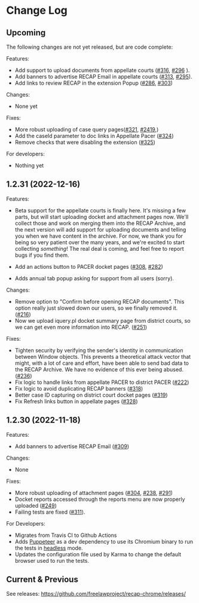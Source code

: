 # Change Log

## Upcoming

The following changes are not yet released, but are code complete:

Features:
 - Add support to upload documents from appellate courts ([#316](https://github.com/freelawproject/recap/issues/316), [#296](https://github.com/freelawproject/recap-chrome/pull/296) ).
 - Add banners to advertise RECAP Email in appellate courts ([#313](https://github.com/freelawproject/recap/issues/313), [#295](https://github.com/freelawproject/recap-chrome/pull/295)).
 - Add links to review RECAP in the extension Popup ([#286](https://github.com/freelawproject/recap/issues/286), [#303](https://github.com/freelawproject/recap-chrome/pull/303))

Changes:
 - None yet

Fixes: 
 - More robust uploading of case query pages([#321](https://github.com/freelawproject/recap/issues/321), [#2419](https://github.com/freelawproject/courtlistener/issues/2419),)
 - Add the caseId parameter to doc links in Appellate Pacer ([#324](https://github.com/freelawproject/recap/issues/324))
 - Remove checks that were disabling the extension ([#325](https://github.com/freelawproject/recap/issues/325))

For developers:
 - Nothing yet


## 1.2.31 (2022-12-16)

Features:
 - Beta support for the appellate courts is finally here. It's missing a few parts, but will start uploading docket and attachment pages now. We'll collect those and work on merging them into the RECAP Archive, and the next version will add support for uploading documents and telling you when we have content in the archive. For now, we thank you for being so very patient over the many years, and we're excited to start collecting _something_! The real deal is coming, and feel free to report bugs if you find them.

 - Add an actions button to PACER docket pages ([#308](https://github.com/freelawproject/recap/issues/308), [#282](https://github.com/freelawproject/recap-chrome/pull/282))

 - Adds annual tab popup asking for support from all users (sorry).

Changes:
 - Remove option to "Confirm before opening RECAP documents". This option really just slowed down our users, so we finally removed it.  ([#216](https://github.com/freelawproject/recap/issues/216))
 - Now we upload iquery.pl docket summary page from district courts, so we can get even more information into RECAP. ([#251](https://github.com/freelawproject/recap/issues/251))
 
Fixes: 
 - Tighten security by verifying the sender's identity in communication between Window objects. This prevents a theoretical attack vector that might, with a lot of care and effort, have been able to send bad data to the RECAP Archive. We have no evidence of this ever being abused. ([#236](https://github.com/freelawproject/recap/issues/236))
 - Fix logic to handle links from appellate PACER to district PACER ([#222](https://github.com/freelawproject/recap/issues/222))
 - Fix logic to avoid duplicating RECAP banners ([#318](https://github.com/freelawproject/recap/issues/318))
 - Better case ID capturing on district court docket pages ([#319](https://github.com/freelawproject/recap/issues/319))
 - Fix Refresh links button in appellate pages ([#328](https://github.com/freelawproject/recap/issues/328))


## 1.2.30 (2022-11-18)

Features:
 - Add banners to advertise RECAP Email ([#309](https://github.com/freelawproject/recap/issues/309))

Changes:
 - None

Fixes:
 - More robust uploading of attachment pages ([#304](https://github.com/freelawproject/recap/issues/304), [#238](https://github.com/freelawproject/recap/issues/238), [#291](https://github.com/freelawproject/recap/issues/291))
 - Docket reports accessed through the reports menu are now properly uploaded ([#249](https://github.com/freelawproject/recap/issues/249))
 - Failing tests are fixed ([#311](https://github.com/freelawproject/recap/issues/311)).

For Developers:
 - Migrates from Travis CI to Github Actions
 - Adds [Puppeteer](https://pptr.dev/) as a dev dependency to use its Chromium binary to run the tests in [headless](https://developers.google.com/web/updates/2017/04/headless-chrome) mode.
 - Updates the configuration file used by Karma to change the default browser used to run the tests.


## Current & Previous

See releases: https://github.com/freelawproject/recap-chrome/releases/
